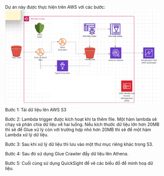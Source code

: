 Dự án này được thực hiện trên AWS với các bước:
![alt text](pipeline_picture.PNG)
Bước 1: Tải dữ liệu lên AWS S3

Bước 2: Lambda trigger được kích hoạt khi ta thêm file. Một hàm lambda sẽ chạy và phân chia
dữ liệu về hai luồng. Nếu kích thước dữ liệu lớn hơn 20MB thì sẽ để Glue xử lý còn với trường hợp nhỏ hơn 20MB thì sẽ để một hàm Lambda xử lý dữ liệu.

Bước 3: Sau khi xử lý dữ liệu thì lưu vào một thư mục riêng khác trong S3.

Bước 4: Sau đó sử dụng Glue Crawler đẩy dữ liệu lên Athena.

Bước 5: Cuối cùng sử dụng QuickSight để vẽ các biểu đồ để minh hoạ dữ liệu.